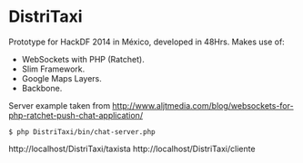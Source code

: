 DistriTaxi
==========

Prototype for HackDF 2014 in México, developed in 48Hrs. 
Makes use of:
 
* WebSockets with PHP (Ratchet).
* Slim Framework.
* Google Maps Layers.
* Backbone.

Server example taken from http://www.aljtmedia.com/blog/websockets-for-php-ratchet-push-chat-application/

```
$ php DistriTaxi/bin/chat-server.php
```

http://localhost/DistriTaxi/taxista
http://localhost/DistriTaxi/cliente

